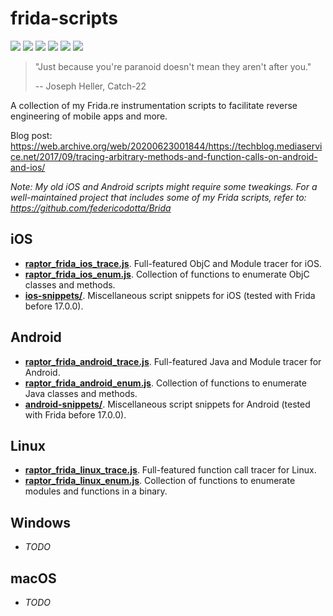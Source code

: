 # frida-scripts
[![](https://img.shields.io/github/stars/0xdea/frida-scripts.svg?style=flat&color=yellow)](https://github.com/0xdea/frida-scripts)
[![](https://img.shields.io/github/forks/0xdea/frida-scripts.svg?style=flat&color=green)](https://github.com/0xdea/frida-scripts)
[![](https://img.shields.io/github/watchers/0xdea/frida-scripts.svg?style=flat&color=red)](https://github.com/0xdea/frida-scripts)
[![](https://img.shields.io/badge/frida-17.3.2-lightcoral)](https://github.com/frida/frida)
[![](https://img.shields.io/badge/twitter-%400xdea-blue.svg)](https://twitter.com/0xdea)
[![](https://img.shields.io/badge/mastodon-%40raptor-purple.svg)](https://infosec.exchange/@raptor)

> "Just because you're paranoid doesn't mean they aren't after you." 
>
> -- Joseph Heller, Catch-22

A collection of my Frida.re instrumentation scripts to facilitate reverse engineering of mobile apps and more.

Blog post:  
<https://web.archive.org/web/20200623001844/https://techblog.mediaservice.net/2017/09/tracing-arbitrary-methods-and-function-calls-on-android-and-ios/>

*Note: My old iOS and Android scripts might require some tweakings. For a well-maintained project that includes some of my Frida scripts, refer to: <https://github.com/federicodotta/Brida>*

## iOS
* [**raptor_frida_ios_trace.js**](https://github.com/0xdea/frida-scripts/blob/master/raptor_frida_ios_trace.js). Full-featured ObjC and Module tracer for iOS.
* [**raptor_frida_ios_enum.js**](https://github.com/0xdea/frida-scripts/blob/master/raptor_frida_ios_enum.js). Collection of functions to enumerate ObjC classes and methods.
* [**ios-snippets/**](https://github.com/0xdea/frida-scripts/tree/master/ios-snippets). Miscellaneous script snippets for iOS (tested with Frida before 17.0.0).

## Android
* [**raptor_frida_android_trace.js**](https://github.com/0xdea/frida-scripts/blob/master/raptor_frida_android_trace.js). Full-featured Java and Module tracer for Android.
* [**raptor_frida_android_enum.js**](https://github.com/0xdea/frida-scripts/blob/master/raptor_frida_android_enum.js). Collection of functions to enumerate Java classes and methods.
* [**android-snippets/**](https://github.com/0xdea/frida-scripts/tree/master/android-snippets). Miscellaneous script snippets for Android (tested with Frida before 17.0.0).

## Linux
* [**raptor_frida_linux_trace.js**](https://github.com/0xdea/frida-scripts/blob/master/raptor_frida_linux_trace.js). Full-featured function call tracer for Linux.
* [**raptor_frida_linux_enum.js**](https://github.com/0xdea/frida-scripts/blob/master/raptor_frida_linux_enum.js). Collection of functions to enumerate modules and functions in a binary.

## Windows
* *TODO*

## macOS
* *TODO*
